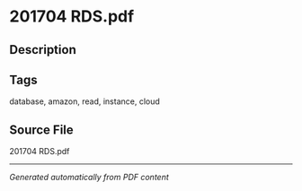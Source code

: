 # 201704 RDS.pdf

## Description

## Tags
database, amazon, read, instance, cloud

## Source File
201704 RDS.pdf

---
*Generated automatically from PDF content*
